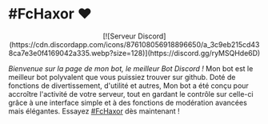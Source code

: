 # #FcHaxor ❤️
<center>
[![Serveur Discord](https://cdn.discordapp.com/icons/876108056918896650/a_3c9eb215cd438ca7e3e0f4169042a335.webp?size=128)](https://discord.gg/ryMSQHde6D)
</center>

*Bienvenue sur la page de mon bot, le meilleur Bot Discord !*
Mon bot est le meilleur bot polyvalent que vous puissiez trouver sur github. Doté de fonctions de divertissement, d'utilité et autres, Mon bot a été conçu pour accroître l'activité de votre serveur, tout en gardant le contrôle sur celle-ci grâce à une interface simple et à des fonctions de modération avancées mais élégantes. Essayez [#FcHaxor](https://github.com/fchaxor/FcHaxor-Discord-Bot) dès maintenant !
